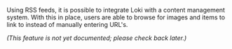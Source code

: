 Using RSS feeds, it is possible to integrate Loki with a content management system. With this in place, users are able to browse for images and items to link to instead of manually entering URL's.

_(This feature is not yet documented; please check back later.)_